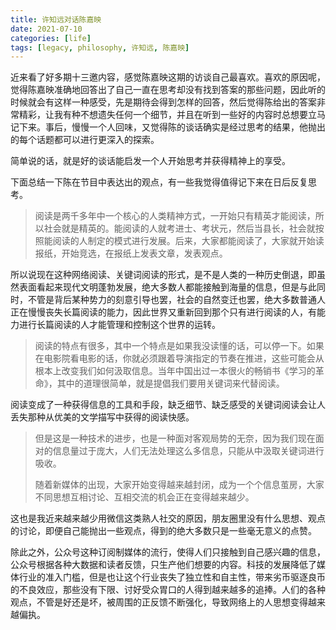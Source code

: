 ```yaml
---
title: 许知远对话陈嘉映
date: 2021-07-10
categories: [life]
tags: [legacy, philosophy, 许知远, 陈嘉映]
---
```


近来看了好多期十三邀内容，感觉陈嘉映这期的访谈自己最喜欢。喜欢的原因呢，觉得陈嘉映准确地回答出了自己一直在思考却没有找到答案的那些问题，因此听的时候就会有这样一种感受，先是期待会得到怎样的回答，然后觉得陈给出的答案非常精彩，让我有种不想遗失任何一个细节，并且在听到一些好的内容时总想要立马记下来。事后，慢慢一个人回味，又觉得陈的谈话确实是经过思考的结果，他抛出的每个话题都可以进行更深入的探索。

简单说的话，就是好的谈话能启发一个人开始思考并获得精神上的享受。

下面总结一下陈在节目中表达出的观点，有一些我觉得值得记下来在日后反复思考。

> 阅读是两千多年中一个核心的人类精神方式，一开始只有精英才能阅读，所以社会就是精英的。能阅读的人就考进士、考状元，然后当县长，社会就按照能阅读的人制定的模式进行发展。后来，大家都能阅读了，大家就开始读报纸，开始竞选，在报纸上发表文章，发表观点。

所以说现在这种网络阅读、关键词阅读的形式，是不是人类的一种历史倒退，即虽然表面看起来现代文明蓬勃发展，绝大多数人都能接触到海量的信息，但是与此同时，不管是背后某种势力的刻意引导也罢，社会的自然变迁也罢，绝大多数普通人正在慢慢丧失长篇阅读的能力，因此世界又重新回到那个只有进行阅读的人，有能力进行长篇阅读的人才能管理和控制这个世界的运转。

> 阅读的特点有很多，其中一个特点是如果我没读懂的话，可以停一下。如果在电影院看电影的话，你就必须跟着导演指定的节奏在推进，这些可能会从根本上改变我们如何汲取信息。当年中国出过一本很火的畅销书《学习的革命》，其中的道理很简单，就是提倡我们要用关键词来代替阅读。

阅读变成了一种获得信息的工具和手段，缺乏细节、缺乏感受的关键词阅读会让人丢失那种从优美的文学描写中获得的阅读快感。

> 但是这是一种技术的进步，也是一种面对客观局势的无奈，因为我们现在面对的信息量过于庞大，人们无法处理这么多信息，只能从中汲取关键词进行吸收。
>
> 随着新媒体的出现，大家开始变得越来越封闭，成为一个个信息茧房，大家不同思想互相讨论、互相交流的机会正在变得越来越少。

这也是我近来越来越少用微信这类熟人社交的原因，朋友圈里没有什么思想、观点的讨论，即便自己能抛出一些观点，得到的绝大多数只是一些毫无意义的点赞。

除此之外，公众号这种订阅制媒体的流行，使得人们只接触到自己感兴趣的信息，公众号根据各种大数据和读者反馈，只生产他们想要的内容。科技的发展降低了媒体行业的准入门槛，但是也让这个行业丧失了独立性和自主性，带来劣币驱逐良币的不良效应，那些没有下限、讨好受众胃口的人得到越来越多的追捧。人们的各种观点，不管是好还是坏，被周围的正反馈不断强化，导致网络上的人思想变得越来越偏执。
